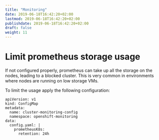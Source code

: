 ```yaml
---
title: "Monitoring"
date: 2019-06-18T16:42:20+02:00
lastmod: 2019-06-18T16:42:20+02:00
publishdate: 2019-06-18T16:42:20+02:00
draft: false
weight: 11
---
```


# Limit prometheus storage usage

If not configured properly, prometheus can take up all the storage on the nodes, leading to a blocked cluster. This is very common in environments where nodes are running on low storage VMs.

To limit the usage apply the following configuration:
```
apiVersion: v1
kind: ConfigMap
metadata:
  name: cluster-monitoring-config
  namespace: openshift-monitoring
data:
  config.yaml: |
    prometheusK8s:
      retention: 24h
```
